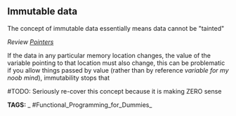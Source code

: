 ## Immutable data

The concept of immutable data essentially means data cannot be "tainted"

_Review [Pointers](<./Pointers>)_

If the data in any particular memory location changes, the value of the variable pointing to that location must also change, this can be problematic if you allow things passed by value (rather than by reference _variable for my noob mind_), immutability stops that

#TODO: Seriously re-cover this concept because it is making ZERO sense

__TAGS:__
_ #Functional_Programming_for_Dummies_